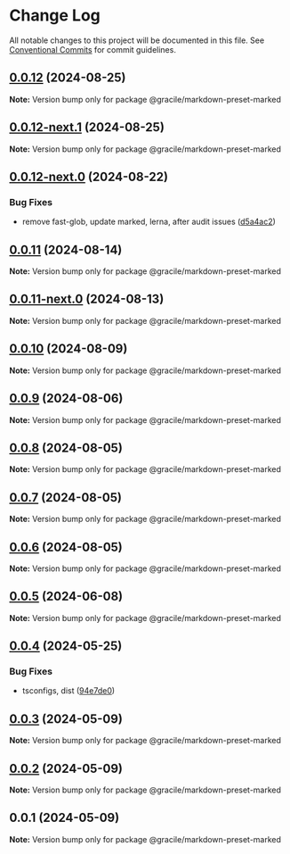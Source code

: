 # Change Log

All notable changes to this project will be documented in this file.
See [Conventional Commits](https://conventionalcommits.org) for commit guidelines.

## [0.0.12](https://github.com/gracile-web/gracile/compare/@gracile/markdown-preset-marked@0.0.12-next.1...@gracile/markdown-preset-marked@0.0.12) (2024-08-25)

**Note:** Version bump only for package @gracile/markdown-preset-marked

## [0.0.12-next.1](https://github.com/gracile-web/gracile/compare/@gracile/markdown-preset-marked@0.0.12-next.0...@gracile/markdown-preset-marked@0.0.12-next.1) (2024-08-25)

**Note:** Version bump only for package @gracile/markdown-preset-marked

## [0.0.12-next.0](https://github.com/gracile-web/gracile/compare/@gracile/markdown-preset-marked@0.0.11...@gracile/markdown-preset-marked@0.0.12-next.0) (2024-08-22)

### Bug Fixes

* remove fast-glob, update marked, lerna, after audit issues ([d5a4ac2](https://github.com/gracile-web/gracile/commit/d5a4ac22fd958b7ecfbda972383bd3e3f9517d9c))

## [0.0.11](https://github.com/gracile-web/gracile/compare/@gracile/markdown-preset-marked@0.0.11-next.0...@gracile/markdown-preset-marked@0.0.11) (2024-08-14)

**Note:** Version bump only for package @gracile/markdown-preset-marked

## [0.0.11-next.0](https://github.com/gracile-web/gracile/compare/@gracile/markdown-preset-marked@0.0.10...@gracile/markdown-preset-marked@0.0.11-next.0) (2024-08-13)

**Note:** Version bump only for package @gracile/markdown-preset-marked

## [0.0.10](https://github.com/gracile-web/gracile/compare/@gracile/markdown-preset-marked@0.0.10-next.0...@gracile/markdown-preset-marked@0.0.10) (2024-08-09)

**Note:** Version bump only for package @gracile/markdown-preset-marked

## [0.0.9](https://github.com/gracile-web/gracile/compare/@gracile/markdown-preset-marked@0.0.9-next.0...@gracile/markdown-preset-marked@0.0.9) (2024-08-06)

**Note:** Version bump only for package @gracile/markdown-preset-marked

## [0.0.8](https://github.com/gracile-web/gracile/compare/@gracile/markdown-preset-marked@0.0.8-next.0...@gracile/markdown-preset-marked@0.0.8) (2024-08-05)

**Note:** Version bump only for package @gracile/markdown-preset-marked

## [0.0.7](https://github.com/gracile-web/gracile/compare/@gracile/markdown-preset-marked@0.0.6-next.2...@gracile/markdown-preset-marked@0.0.7) (2024-08-05)

**Note:** Version bump only for package @gracile/markdown-preset-marked

## [0.0.6](https://github.com/gracile-web/gracile/compare/@gracile/markdown-preset-marked@0.0.6-next.2...@gracile/markdown-preset-marked@0.0.6) (2024-08-05)

**Note:** Version bump only for package @gracile/markdown-preset-marked

## [0.0.5](https://github.com/gracile-web/gracile/compare/@gracile/markdown-preset-marked@0.0.4...@gracile/markdown-preset-marked@0.0.5) (2024-06-08)

**Note:** Version bump only for package @gracile/markdown-preset-marked

## [0.0.4](https://github.com/gracile-web/gracile/compare/@gracile/markdown-preset-marked@0.0.3...@gracile/markdown-preset-marked@0.0.4) (2024-05-25)

### Bug Fixes

* tsconfigs, dist ([94e7de0](https://github.com/gracile-web/gracile/commit/94e7de079f887bee5936c8b0f8a0301f60c8b215))

## [0.0.3](https://github.com/gracile-web/gracile/compare/@gracile/markdown-preset-marked@0.0.2...@gracile/markdown-preset-marked@0.0.3) (2024-05-09)

**Note:** Version bump only for package @gracile/markdown-preset-marked

## [0.0.2](https://github.com/gracile-web/gracile/compare/@gracile/markdown-preset-marked@0.0.1...@gracile/markdown-preset-marked@0.0.2) (2024-05-09)

**Note:** Version bump only for package @gracile/markdown-preset-marked

## 0.0.1 (2024-05-09)

**Note:** Version bump only for package @gracile/markdown-preset-marked
